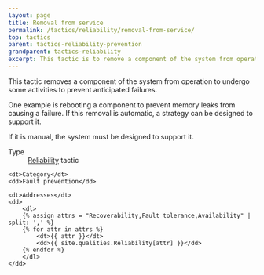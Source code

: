 ```yaml
---
layout: page
title: Removal from service
permalink: /tactics/reliability/removal-from-service/
top: tactics
parent: tactics-reliability-prevention
grandparent: tactics-reliability
excerpt: This tactic is to remove a component of the system from operation to undergo some activities to prevent anticipated failures.
---
```


This tactic removes a component of the system from operation to undergo some activities to prevent anticipated failures.

One example is rebooting a component to prevent memory leaks from causing a failure. If this removal is automatic, a strategy can be designed to support it.

If it is manual, the system must be designed to support it.

<dl>
    <dt>Type</dt>
    <dd><a href="{{ '/quality/reliability/' | relative_url }}">Reliability</a> tactic</dd>
    
    <dt>Category</dt>
    <dd>Fault prevention</dd>
    
    <dt>Addresses</dt>
    <dd>
        <dl>
        {% assign attrs = "Recoverability,Fault tolerance,Availability" | split: ',' %}
        {% for attr in attrs %}
            <dt>{{ attr }}</dt>
            <dd>{{ site.qualities.Reliability[attr] }}</dd>
        {% endfor %}
        </dl>
    </dd>
</dl>
